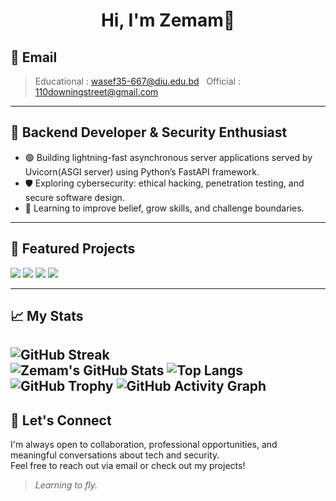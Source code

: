 <h1 align="center"> Hi, I'm Zemam👋</h1>

## 📩 Email 
 > Educational : <wasef35-667@diu.edu.bd> &nbsp;
 > Official : <110downingstreet@gmail.com>

---

## 🚀 Backend Developer & Security Enthusiast

- 🟢 Building lightning-fast asynchronous server applications served by Uvicorn(ASGI server) using Python’s FastAPI framework.
- 🛡️ Exploring cybersecurity: ethical hacking, penetration testing, and secure software design.
- 🌱 Learning to improve belief, grow skills, and challenge boundaries.

---

## 🌟 Featured Projects
<a href="https://github.com/XmM14/XmM14.github.io"><img src="https://img.shields.io/badge/-Personal%20Portfolio%20Website-gray?style=flat&logo=github" /></a>
<a href="https://github.com/XmM14/Salat-Watch-Bangladesh"><img src="https://img.shields.io/badge/-Prayer%20Watch-gray?style=flat&logo=github" /></a>
<a href="https://github.com/XmM14/Penetration-Testing-Essentials"><img src="https://img.shields.io/badge/-Penetration%20Testing%20Essentials-gray?style=flat&logo=github" /></a>
<a href="https://github.com/XmM14/Enumeration"><img src="https://img.shields.io/badge/-Enumeration-gray?style=flat&logo=github" /></a>


---

## 📈 My Stats
![GitHub Streak](https://github-readme-streak-stats.herokuapp.com?user=XmM14&theme=radical)  
![Zemam's GitHub Stats](https://github-readme-stats.vercel.app/api?username=XmM14&show_icons=true&hide_title=true&count_private=true&theme=radical)
![Top Langs](https://github-readme-stats.vercel.app/api/top-langs/?username=XmM14&layout=compact&theme=radical)
![GitHub Trophy](https://github-profile-trophy.vercel.app/?username=XmM14&theme=radical)
![GitHub Activity Graph](https://github-readme-activity-graph.vercel.app/graph?username=XmM14&theme=radical)
---

## 🤝 Let's Connect

I'm always open to collaboration, professional opportunities, and meaningful conversations about tech and security.  
Feel free to reach out via email or check out my projects!

> *Learning to fly.*

<!---
XmM14/XmM14 is a ✨ special ✨ repository because its `README.md` (this file) appears on your GitHub profile.
You can click the Preview link to take a look at your changes.
-->
